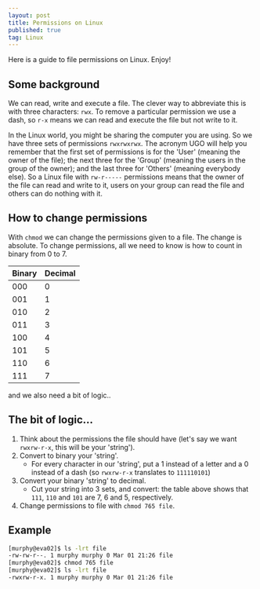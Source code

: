 ```yaml
---
layout: post
title: Permissions on Linux
published: true
tag: Linux 
---
```




Here is a guide to file permissions on Linux. Enjoy!



## Some background
We can read, write and execute a file. The clever way to abbreviate this is with three characters: `rwx`. To remove a particular permission we use a dash, so `r-x` means we can read and execute the file but not write to it. 

In the Linux world, you might be sharing the computer you are using. So we have three sets of permissions `rwxrwxrwx`. The acronym UGO will help you remember that the first set of permissions is for the 'User' (meaning the owner of the file); the next three for the 'Group' (meaning the users in the group of the owner); and the last three for 'Others' (meaning everybody else). So a Linux file with `rw-r-----` permissions means that the owner of the file can read and write to it, users on your group can read the file and others can do nothing with it. 

## How to change permissions
With `chmod` we can change the permissions given to a file. The change is absolute. To change permissions, all we need to know is how to count in binary from 0 to 7. 


 Binary | Decimal
--------|--------
 000    |   0
 001    |   1
 010    |   2
 011    |   3
 100    |   4
 101    |   5
 110    |   6
 111    |   7

and we also need a bit of logic..


## The bit of logic...

1. Think about the permissions the file should have (let's say we want `rwxrw-r-x`, this will be your 'string').
2. Convert to binary your 'string'.
   - For every character in our 'string', put a 1 instead of a letter and a 0 instead of a dash (so `rwxrw-r-x` translates to `111110101`)
3. Convert your binary 'string' to decimal.
   - Cut your string into 3 sets, and convert: the table above shows that `111`, `110` and `101` are 7, 6 and 5, respectively.
4. Change permissions to file with `chmod 765 file`.

## Example
```bash
[murphy@eva02]$ ls -lrt file
-rw-rw-r--. 1 murphy murphy 0 Mar 01 21:26 file
[murphy@eva02]$ chmod 765 file
[murphy@eva02]$ ls -lrt file
-rwxrw-r-x. 1 murphy murphy 0 Mar 01 21:26 file
```

  





